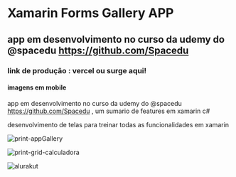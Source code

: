 
# Xamarin Forms Gallery APP
## app em desenvolvimento no curso da udemy do @spacedu https://github.com/Spacedu
 
###  link de produção : vercel ou surge aqui!


#### imagens em mobile

app em desenvolvimento no curso da udemy do @spacedu https://github.com/Spacedu ,
um sumario de features em xamarin c#

desenvolvimento de telas para treinar todas as funcionalidades em xamarin 

![print-appGallery](https://user-images.githubusercontent.com/26682838/115980407-e5759b00-a562-11eb-882c-28448931288a.png)

![print-grid-calculadora](https://user-images.githubusercontent.com/26682838/114818333-02a3b000-9d92-11eb-9fd6-74ddbf4bd3a4.png)

![alurakut](https://user-images.githubusercontent.com/26682838/174680861-3886fe49-e1eb-4bb6-b2f8-a1c6dc0bd103.png)


